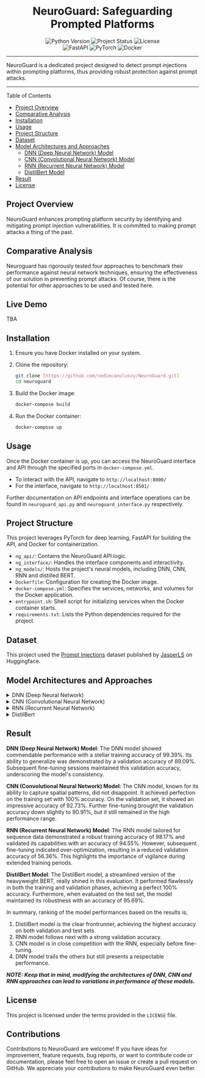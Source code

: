 <div align="center">
  <h1>NeuroGuard: Safeguarding Prompted Platforms</h1>
  <img src="https://img.shields.io/badge/Python-3.8-blue.svg" alt="Python Version">
  <img src="https://img.shields.io/badge/Status-Production%20Ready-brightgreen.svg" alt="Project Status">
  <img src="https://img.shields.io/badge/License-GPL--3.0-yellow.svg" alt="License">
</div>

<div align="center">
  <img src="https://img.shields.io/badge/FastAPI-blue.svg" alt="FastAPI">
  <img src="https://img.shields.io/badge/PyTorch-red.svg" alt="PyTorch">
  <img src="https://img.shields.io/badge/Docker-blue.svg" alt="Docker">
</div>

---

NeuroGuard is a dedicated project designed to detect prompt injections within prompting platforms, thus providing robust protection against prompt attacks.

---

Table of Contents

- [Project Overview](#project-overview)
- [Comparative Analysis](#comparative-analysis)
- [Installation](#installation)
- [Usage](#usage)
- [Project Structure](#project-structure)
- [Dataset](#dataset)
- [Model Architectures and Approaches](#model-architectures-and-approaches)
  - [DNN (Deep Neural Network) Model](#dnn-deep-neural-network-model)
  - [CNN (Convolutional Neural Network) Model](#cnn-convolutional-neural-network-model)
  - [RNN (Recurrent Neural Network) Model](#rnn-recurrent-neural-network-model)
  - [DistilBert Model](#distilbert-model)
- [Result](#result)
- [License](#license)

## Project Overview

NeuroGuard enhances prompting platform security by identifying and mitigating prompt injection vulnerabilities. It is committed to making prompt attacks a thing of the past.

## Comparative Analysis

Neuroguard has rigorously tested four approaches to benchmark their performance against neural network techniques, ensuring the effectiveness of our solution in preventing prompt attacks. Of course, there is the potential for other approaches to be used and tested here.

## Live Demo

TBA

## Installation

1. Ensure you have Docker installed on your system.
2. Clone the repository:
   ```bash
   git clone [https://github.com/nedimcanulusoy/NeuroGuard.git]
   cd neuroguard
   ```

3. Build the Docker image:
   ```bash
   docker-compose build
   ```

4. Run the Docker container:
   ```bash
   docker-compose up
   ```

## Usage

Once the Docker container is up, you can access the NeuroGuard interface and API through the specified ports in `docker-compose.yml`.

- To interact with the API, navigate to `http://localhost:8000/`
- For the interface, navigate to `http://localhost:8501/`

Further documentation on API endpoints and interface operations can be found in `neuroguard_api.py` and `neuroguard_interface.py` respectively.

## Project Structure

This project leverages PyTorch for deep learning, FastAPI for building the API, and Docker for containerization.

- `ng_api/`: Contains the NeuroGuard API logic.
- `ng_interface/`: Handles the interface components and interactivity.
- `ng_models/`: Hosts the project's neural models, including DNN, CNN, RNN and distilled BERT.
- `Dockerfile`: Configuration for creating the Docker image.
- `docker-compose.yml`: Specifies the services, networks, and volumes for the Docker application.
- `entrypoint.sh`: Shell script for initializing services when the Docker container starts.
- `requirements.txt`: Lists the Python dependencies required for the project.

## Dataset
This project used the [Prompt Injections](https://huggingface.co/datasets/JasperLS/prompt-injections) dataset published by [JasperLS](https://huggingface.co/JasperLS) on Huggingface.

## Model Architectures and Approaches

<details>
  <summary>DNN (Deep Neural Network)</summary>

  In the DNN approach, data is represented using a bag-of-words technique. The architecture is deep and is characterized by multiple fully connected layers with ReLU activations in the hidden layers. A dropout layer was integrated to mitigate overfitting. During training, an early stopping mechanism was employed to prevent the model from memorizing the training data and to ensure it generalizes well to new, unseen data.

</details>

<details>
  <summary>CNN (Convolutional Neural Network)</summary>

  For the CNN model, the data is tokenized and encoded into text sequences. The core of the architecture is an embedding layer that converts the vocabulary into dense vector representations. This is followed by multiple convolutional layers with varying kernel sizes, which are adept at capturing local patterns in the data. After convolution operations, both max and average pooling techniques are applied. The model then passes the data through fully connected layers to finalize the classification. Layer normalization and dropout are also used in this approach for regularization purposes. The strength of this approach lies in its ability to utilize both convolutional and dense layers, capturing spatial and sequential patterns in the text data.

</details>

<details>
  <summary>RNN (Recurrent Neural Network)</summary>

  In the RNN approach, data is tokenized and subsequently encoded into text sequences. The architecture begins with an embedding layer, producing dense vector representations of the data. The heart of this model is its GRU (Gated Recurrent Unit) layers, which are designed to capture sequential patterns and long-term dependencies in the data. After processing through the GRU layers, dynamic max-pooling is applied to pool features from the sequences. This is followed by fully connected layers that handle the classification task. Layer normalization and dropout have been incorporated for regularization, ensuring the model does not overfit. The RNN model, with its GRU layers, excels in handling sequences, capturing the temporal dependencies present in the data.

</details>

<details>
  <summary>DistilBert</summary>

  For the DistilBert approach, data is tokenized and encoded using the specialized DistilBert tokenizer. The architecture employed is the `DistilBertForSequenceClassification` model, a distilled and more efficient version of the renowned BERT model, tailored for sequence classification tasks. The power of this approach comes from leveraging the pre-trained knowledge embedded within DistilBert, fine-tuning it specifically for the classification task at hand.

</details>

## Result


**DNN (Deep Neural Network) Model**: 
The DNN model showed commendable performance with a stellar training accuracy of 99.39%. Its ability to generalize was demonstrated by a validation accuracy of 89.09%. Subsequent fine-tuning sessions maintained this validation accuracy, underscoring the model's consistency.

**CNN (Convolutional Neural Network) Model**: 
The CNN model, known for its ability to capture spatial patterns, did not disappoint. It achieved perfection on the training set with 100% accuracy. On the validation set, it showed an impressive accuracy of 92.73%. Further fine-tuning brought the validation accuracy down slightly to 90.91%, but it still remained in the high performance range.

**RNN (Recurrent Neural Network) Model**: 
The RNN model tailored for sequence data demonstrated a robust training accuracy of 98.17% and validated its capabilities with an accuracy of 94.55%. However, subsequent fine-tuning indicated over-optimization, resulting in a reduced validation accuracy of 56.36%. This highlights the importance of vigilance during extended training periods.

**DistilBert Model**: 
The DistilBert model, a streamlined version of the heavyweight BERT, really shined in this evaluation. It performed flawlessly in both the training and validation phases, achieving a perfect 100% accuracy. Furthermore, when evaluated on the test set, the model maintained its robustness with an accuracy of 95.69%.

In summary, ranking of the model performances based on the results is;

1. DistilBert model is the clear frontrunner, achieving the highest accuracy on both validation and test sets.
2. RNN model follows next with a strong validation accuracy.
3. CNN model is in close competition with the RNN, especially before fine-tuning.
4. DNN model trails the others but still presents a respectable performance.

**_NOTE: Keep that in mind, modifying the architectures of DNN, CNN and RNN approaches can lead to variations in performance of these models._**

## License

This project is licensed under the terms provided in the `LICENSE` file.

## Contributions

Contributions to NeuroGuard are welcome! If you have ideas for improvement, feature requests, bug reports, or want to contribute code or documentation, please feel free to open an issue or create a pull request on GitHub. We appreciate your contributions to make NeuroGuard even better.
